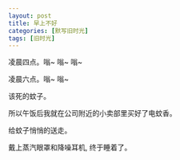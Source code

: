 ```yaml
---
layout: post
title: 早上不好
categories: [默写旧时光]
tags: [旧时光]
---
```


凌晨四点。嗡~ 嗡~ 嗡~ 

凌晨六点。嗡~ 嗡~ 

该死的蚊子。

所以午饭后我就在公司附近的小卖部里买好了电蚊香。

给蚊子悄悄的送走。

戴上蒸汽眼罩和降噪耳机, 终于睡着了。
